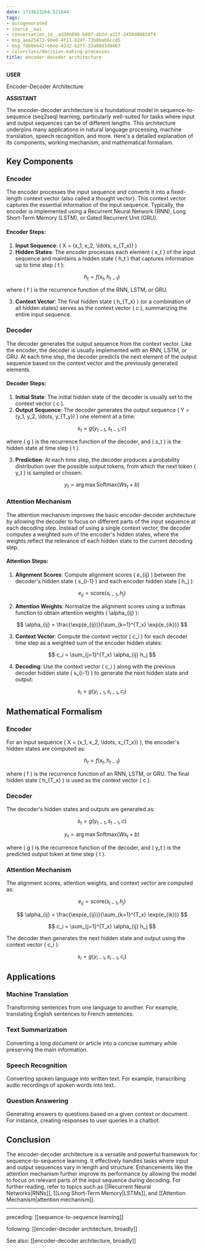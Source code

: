 ```yaml
---
date: 1719623264.521844
tags:
- autogenerated
- source__oai
- conversation_id__ad20689b-b887-4b3d-a22f-2450d80834f4
- msg_aaa25473-9de0-4f11-b24f-73b8bab6ccd5
- msg_f0b0ee42-e6ee-42d2-b2ff-32a08d3d9467
- colorclass/decision-making-processes
title: encoder-decoder architecture
---
```


**USER**

Encoder-Decoder Architecture


**ASSISTANT**

The encoder-decoder architecture is a foundational model in sequence-to-sequence (seq2seq) learning, particularly well-suited for tasks where input and output sequences can be of different lengths. This architecture underpins many applications in natural language processing, machine translation, speech recognition, and more. Here's a detailed explanation of its components, working mechanism, and mathematical formalism.

## Key Components

### Encoder
The encoder processes the input sequence and converts it into a fixed-length context vector (also called a thought vector). This context vector captures the essential information of the input sequence. Typically, the encoder is implemented using a Recurrent Neural Network (RNN), Long Short-Term Memory (LSTM), or Gated Recurrent Unit (GRU).

#### Encoder Steps:
1. **Input Sequence**: \( X = (x_1, x_2, \ldots, x_{T_x}) \)
2. **Hidden States**: The encoder processes each element \( x_t \) of the input sequence and maintains a hidden state \( h_t \) that captures information up to time step \( t \):

$$
h_t = f(x_t, h_{t-1})
$$

where \( f \) is the recurrence function of the RNN, LSTM, or GRU.

3. **Context Vector**: The final hidden state \( h_{T_x} \) (or a combination of all hidden states) serves as the context vector \( c \), summarizing the entire input sequence.

### Decoder
The decoder generates the output sequence from the context vector. Like the encoder, the decoder is usually implemented with an RNN, LSTM, or GRU. At each time step, the decoder predicts the next element of the output sequence based on the context vector and the previously generated elements.

#### Decoder Steps:
1. **Initial State**: The initial hidden state of the decoder is usually set to the context vector \( c \).
2. **Output Sequence**: The decoder generates the output sequence \( Y = (y_1, y_2, \ldots, y_{T_y}) \) one element at a time:

$$
s_t = g(y_{t-1}, s_{t-1}, c)
$$

where \( g \) is the recurrence function of the decoder, and \( s_t \) is the hidden state at time step \( t \).

3. **Prediction**: At each time step, the decoder produces a probability distribution over the possible output tokens, from which the next token \( y_t \) is sampled or chosen:

$$
y_t = \arg\max \text{Softmax}(W s_t + b)
$$

### Attention Mechanism
The attention mechanism improves the basic encoder-decoder architecture by allowing the decoder to focus on different parts of the input sequence at each decoding step. Instead of using a single context vector, the decoder computes a weighted sum of the encoder's hidden states, where the weights reflect the relevance of each hidden state to the current decoding step.

#### Attention Steps:
1. **Alignment Scores**: Compute alignment scores \( e_{ij} \) between the decoder's hidden state \( s_{i-1} \) and each encoder hidden state \( h_j \):

$$
e_{ij} = \text{score}(s_{i-1}, h_j)
$$

2. **Attention Weights**: Normalize the alignment scores using a softmax function to obtain attention weights \( \alpha_{ij} \):

$$
\alpha_{ij} = \frac{\exp(e_{ij})}{\sum_{k=1}^{T_x} \exp(e_{ik})}
$$

3. **Context Vector**: Compute the context vector \( c_i \) for each decoder time step as a weighted sum of the encoder hidden states:

$$
c_i = \sum_{j=1}^{T_x} \alpha_{ij} h_j
$$

4. **Decoding**: Use the context vector \( c_i \) along with the previous decoder hidden state \( s_{i-1} \) to generate the next hidden state and output:

$$
s_i = g(y_{i-1}, s_{i-1}, c_i)
$$

## Mathematical Formalism

### Encoder
For an input sequence \( X = (x_1, x_2, \ldots, x_{T_x}) \), the encoder's hidden states are computed as:

$$
h_t = f(x_t, h_{t-1})
$$

where \( f \) is the recurrence function of an RNN, LSTM, or GRU. The final hidden state \( h_{T_x} \) is used as the context vector \( c \).

### Decoder
The decoder's hidden states and outputs are generated as:

$$
s_t = g(y_{t-1}, s_{t-1}, c)
$$

$$
y_t = \arg\max \text{Softmax}(W s_t + b)
$$

where \( g \) is the recurrence function of the decoder, and \( y_t \) is the predicted output token at time step \( t \).

### Attention Mechanism
The alignment scores, attention weights, and context vector are computed as:

$$
e_{ij} = \text{score}(s_{i-1}, h_j)
$$

$$
\alpha_{ij} = \frac{\exp(e_{ij})}{\sum_{k=1}^{T_x} \exp(e_{ik})}
$$

$$
c_i = \sum_{j=1}^{T_x} \alpha_{ij} h_j
$$

The decoder then generates the next hidden state and output using the context vector \( c_i \):

$$
s_i = g(y_{i-1}, s_{i-1}, c_i)
$$

## Applications

### Machine Translation
Transforming sentences from one language to another. For example, translating English sentences to French sentences.

### Text Summarization
Converting a long document or article into a concise summary while preserving the main information.

### Speech Recognition
Converting spoken language into written text. For example, transcribing audio recordings of spoken words into text.

### Question Answering
Generating answers to questions based on a given context or document. For instance, creating responses to user queries in a chatbot.

## Conclusion
The encoder-decoder architecture is a versatile and powerful framework for sequence-to-sequence learning. It effectively handles tasks where input and output sequences vary in length and structure. Enhancements like the attention mechanism further improve its performance by allowing the model to focus on relevant parts of the input sequence during decoding. For further reading, refer to topics such as [[Recurrent Neural Networks|RNNs]], [[Long Short-Term Memory|LSTMs]], and [[Attention Mechanism|attention mechanism]].


---

preceding: [[sequence-to-sequence learning]]  


following: [[encoder-decoder architecture, broadly]]

See also: [[encoder-decoder architecture, broadly]]